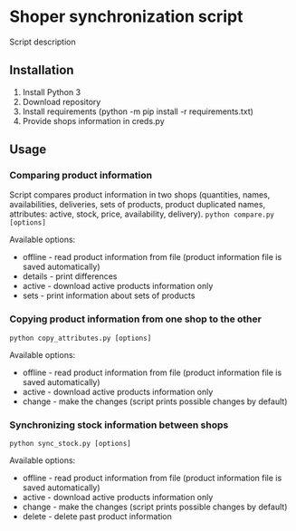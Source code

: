 # Shoper synchronization script
Script description

## Installation
1. Install Python 3 
2. Download repository
3. Install requirements (python -m pip install -r requirements.txt)
4. Provide shops information in creds.py

## Usage

### Comparing product information
Script compares product information in two shops (quantities, names, availabilities, deliveries, sets of products, product duplicated names, attributes: active, stock, price, availability, delivery).
```python compare.py [options]```

Available options:
* offline - read product information from file (product information file is saved automatically)
* details - print differences
* active - download active products information only
* sets - print information about sets of products

### Copying product information from one shop to the other
```python copy_attributes.py [options]```

Available options:
* offline - read product information from file (product information file is saved automatically)
* active - download active products information only
* change - make the changes (script prints possible changes by default)

### Synchronizing stock information between shops

```python sync_stock.py [options]```

Available options:
* offline - read product information from file (product information file is saved automatically)
* active - download active products information only
* change - make the changes (script prints possible changes by default)
* delete - delete past product information
